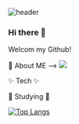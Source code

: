 ![header](https://capsule-render.vercel.app/api?type=venom&color=auto&height=300&section=header&text=MINDB%20Github&fontSize=90)

### Hi there 👋

Welcom my Github!

🔭 About ME --> <a href="https://nonsignal007.github.io" target="_blank"><img src="https://img.shields.io/badge/GITBlog-E4405F?style=square&logo=#aboutdotme&logoColor=333333"/></a>

✨ Tech ✨

🌱 Studying 🌱


[![Top Langs](https://github-readme-stats.vercel.app/api/top-langs/?username=nonsignal007)](https://github.com/anuraghazra/github-readme-stats)

<!--
**nonsignal007/nonsignal007** is a ✨ _special_ ✨ repository because its `README.md` (this file) appears on your GitHub profile.

Here are some ideas to get you started:

- 🔭 I’m currently working on ...
- 🌱 I’m currently learning ...
- 👯 I’m looking to collaborate on ...
- 🤔 I’m looking for help with ...
- 💬 Ask me about ...
- 📫 How to reach me: ...
- 😄 Pronouns: ...
- ⚡ Fun fact: ...
-->

